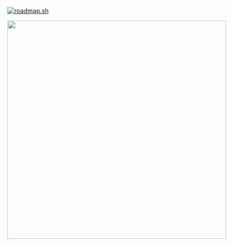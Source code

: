 [![roadmap.sh](https://roadmap.sh/card/tall/668d28e38896c6f50b145f5c?variant=dark)](https://roadmap.sh)

<img src="https://myanimelist.net/profile/GumGumNo/statistics/anime-scores#distribution" width="500">
